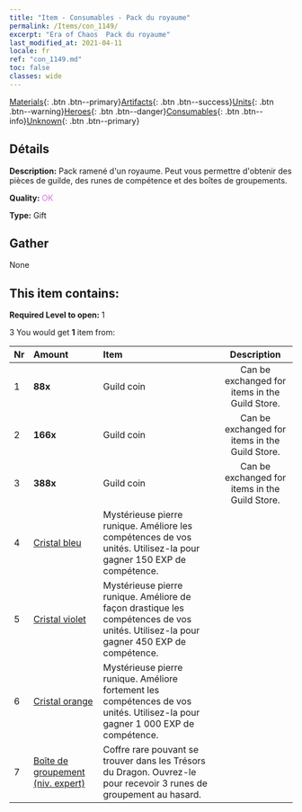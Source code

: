 ```yaml
---
title: "Item - Consumables - Pack du royaume"
permalink: /Items/con_1149/
excerpt: "Era of Chaos  Pack du royaume"
last_modified_at: 2021-04-11
locale: fr
ref: "con_1149.md"
toc: false
classes: wide
---
```

 [Materials](/fr/Items/){: .btn .btn--primary}[Artifacts](/fr/Items/Artifacts/){: .btn .btn--success}[Units](/fr/Items/Units/){: .btn .btn--warning}[Heroes](/fr/Items/Heroes/){: .btn .btn--danger}[Consumables](/fr/Items/Consumables/){: .btn .btn--info}[Unknown](/fr/Items/Unknown/){: .btn .btn--primary}

## Détails
 **Description:** Pack ramené d'un royaume. Peut vous permettre d'obtenir des pièces de guilde, des runes de compétence et des boîtes de groupements.

 **Quality:** <span style="color: #DA70D6">OK</span>

 **Type:** Gift

## Gather

  None

## This item contains:

 **Required Level to open:** 1

 3 You would get **1** item  from:

  | Nr | Amount |     Item    | Description |
  |:---|:-------|:------------|:-----------:|
  | 1 |  **88x** | Guild coin | Can be exchanged for items in the Guild Store.  | 
  | 2 |  **166x** | Guild coin | Can be exchanged for items in the Guild Store.  | 
  | 3 |  **388x** | Guild coin | Can be exchanged for items in the Guild Store.  | 
  | 4 | [Cristal bleu](/fr/Items/con_716/) | Mystérieuse pierre runique. Améliore les compétences de vos unités. Utilisez-la pour gagner 150 EXP de compétence. | 
  | 5 | [Cristal violet](/fr/Items/con_720/) | Mystérieuse pierre runique. Améliore de façon drastique les compétences de vos unités. Utilisez-la pour gagner 450 EXP de compétence. | 
  | 6 | [Cristal orange](/fr/Items/con_730/) | Mystérieuse pierre runique. Améliore fortement les compétences de vos unités. Utilisez-la pour gagner 1 000 EXP de compétence. | 
  | 7 | [Boîte de groupement (niv. expert)](/fr/Items/con_773/) | Coffre rare pouvant se trouver dans les Trésors du Dragon. Ouvrez-le pour recevoir 3 runes de groupement au hasard. | 
